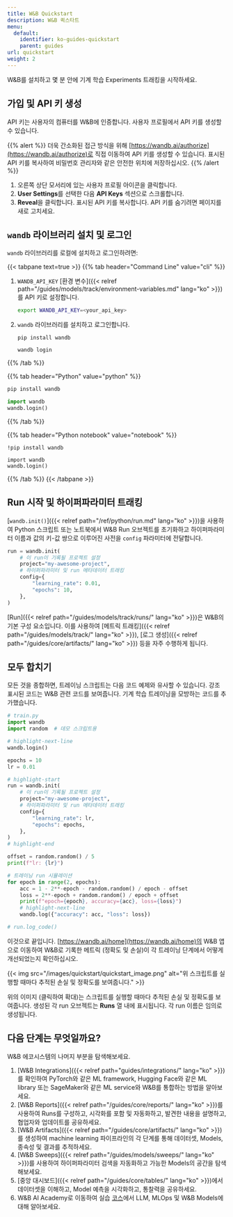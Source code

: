 ```yaml
---
title: W&B Quickstart
description: W&B 퀵스타트
menu:
  default:
    identifier: ko-guides-quickstart
    parent: guides
url: quickstart
weight: 2
---
```


W&B를 설치하고 몇 분 안에 기계 학습 Experiments 트래킹을 시작하세요.

## 가입 및 API 키 생성

API 키는 사용자의 컴퓨터를 W&B에 인증합니다. 사용자 프로필에서 API 키를 생성할 수 있습니다.

{{% alert %}}
더욱 간소화된 접근 방식을 위해 [https://wandb.ai/authorize](https://wandb.ai/authorize)로 직접 이동하여 API 키를 생성할 수 있습니다. 표시된 API 키를 복사하여 비밀번호 관리자와 같은 안전한 위치에 저장하십시오.
{{% /alert %}}

1. 오른쪽 상단 모서리에 있는 사용자 프로필 아이콘을 클릭합니다.
2. **User Settings**를 선택한 다음 **API Keys** 섹션으로 스크롤합니다.
3. **Reveal**을 클릭합니다. 표시된 API 키를 복사합니다. API 키를 숨기려면 페이지를 새로 고치세요.

## `wandb` 라이브러리 설치 및 로그인

`wandb` 라이브러리를 로컬에 설치하고 로그인하려면:

{{< tabpane text=true >}}
{{% tab header="Command Line" value="cli" %}}

1. `WANDB_API_KEY` [환경 변수]({{< relref path="/guides/models/track/environment-variables.md" lang="ko" >}})를 API 키로 설정합니다.

    ```bash
    export WANDB_API_KEY=<your_api_key>
    ```

2. `wandb` 라이브러리를 설치하고 로그인합니다.

    ```shell
    pip install wandb

    wandb login
    ```

{{% /tab %}}

{{% tab header="Python" value="python" %}}

```bash
pip install wandb
```
```python
import wandb
wandb.login()
```

{{% /tab %}}

{{% tab header="Python notebook" value="notebook" %}}

```notebook
!pip install wandb

import wandb
wandb.login()
```

{{% /tab %}}
{{< /tabpane >}}

## Run 시작 및 하이퍼파라미터 트래킹

[`wandb.init()`]({{< relref path="/ref/python/run.md" lang="ko" >}})을 사용하여 Python 스크립트 또는 노트북에서 W&B Run 오브젝트를 초기화하고 하이퍼파라미터 이름과 값의 키-값 쌍으로 이루어진 사전을 `config` 파라미터에 전달합니다.

```python
run = wandb.init(
    # 이 run이 기록될 프로젝트 설정
    project="my-awesome-project",
    # 하이퍼파라미터 및 run 메타데이터 트래킹
    config={
        "learning_rate": 0.01,
        "epochs": 10,
    },
)
```

[Run]({{< relref path="/guides/models/track/runs/" lang="ko" >}})은 W&B의 기본 구성 요소입니다. 이를 사용하여 [메트릭 트래킹]({{< relref path="/guides/models/track/" lang="ko" >}}), [로그 생성]({{< relref path="/guides/core/artifacts/" lang="ko" >}}) 등을 자주 수행하게 됩니다.

## 모두 합치기

모든 것을 종합하면, 트레이닝 스크립트는 다음 코드 예제와 유사할 수 있습니다. 강조 표시된 코드는 W&B 관련 코드를 보여줍니다. 기계 학습 트레이닝을 모방하는 코드를 추가했습니다.

```python
# train.py
import wandb
import random  # 데모 스크립트용

# highlight-next-line
wandb.login()

epochs = 10
lr = 0.01

# highlight-start
run = wandb.init(
    # 이 run이 기록될 프로젝트 설정
    project="my-awesome-project",
    # 하이퍼파라미터 및 run 메타데이터 트래킹
    config={
        "learning_rate": lr,
        "epochs": epochs,
    },
)
# highlight-end

offset = random.random() / 5
print(f"lr: {lr}")

# 트레이닝 run 시뮬레이션
for epoch in range(2, epochs):
    acc = 1 - 2**-epoch - random.random() / epoch - offset
    loss = 2**-epoch + random.random() / epoch + offset
    print(f"epoch={epoch}, accuracy={acc}, loss={loss}")
    # highlight-next-line
    wandb.log({"accuracy": acc, "loss": loss})

# run.log_code()
```

이것으로 끝입니다. [https://wandb.ai/home](https://wandb.ai/home)의 W&B 앱으로 이동하여 W&B로 기록한 메트릭 (정확도 및 손실)이 각 트레이닝 단계에서 어떻게 개선되었는지 확인하십시오.

{{< img src="/images/quickstart/quickstart_image.png" alt="위 스크립트를 실행할 때마다 추적된 손실 및 정확도를 보여줍니다." >}}

위의 이미지 (클릭하여 확대)는 스크립트를 실행할 때마다 추적된 손실 및 정확도를 보여줍니다. 생성된 각 run 오브젝트는 **Runs** 열 내에 표시됩니다. 각 run 이름은 임의로 생성됩니다.

## 다음 단계는 무엇일까요?

W&B 에코시스템의 나머지 부분을 탐색해보세요.

1. [W&B Integrations]({{< relref path="guides/integrations/" lang="ko" >}})를 확인하여 PyTorch와 같은 ML framework, Hugging Face와 같은 ML library 또는 SageMaker와 같은 ML service와 W&B를 통합하는 방법을 알아보세요.
2. [W&B Reports]({{< relref path="/guides/core/reports/" lang="ko" >}})를 사용하여 Runs를 구성하고, 시각화를 포함 및 자동화하고, 발견한 내용을 설명하고, 협업자와 업데이트를 공유하세요.
3. [W&B Artifacts]({{< relref path="/guides/core/artifacts/" lang="ko" >}})를 생성하여 machine learning 파이프라인의 각 단계를 통해 데이터셋, Models, 종속성 및 결과를 추적하세요.
4. [W&B Sweeps]({{< relref path="/guides/models/sweeps/" lang="ko" >}})를 사용하여 하이퍼파라미터 검색을 자동화하고 가능한 Models의 공간을 탐색해보세요.
5. [중앙 대시보드]({{< relref path="/guides/core/tables/" lang="ko" >}})에서 데이터셋을 이해하고, Model 예측을 시각화하고, 통찰력을 공유하세요.
6. W&B AI Academy로 이동하여 실습 [코스](https://wandb.me/courses)에서 LLM, MLOps 및 W&B Models에 대해 알아보세요.
